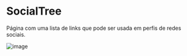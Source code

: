 # SocialTree
Página com uma lista de links que pode ser usada em perfis de redes sociais.

![image](https://user-images.githubusercontent.com/105318470/232891201-451ebbec-a159-45f9-b486-2a2e1ff7ad2a.png)
